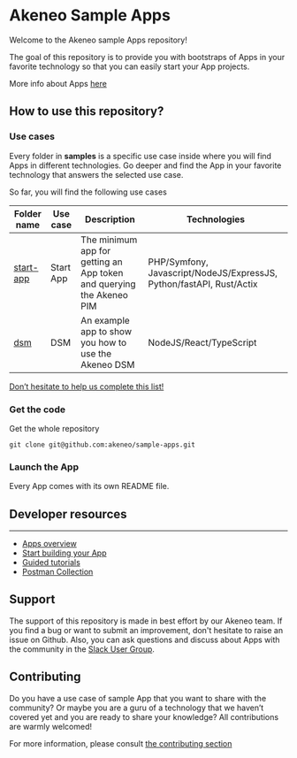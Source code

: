 # Akeneo Sample Apps
Welcome to the Akeneo sample Apps repository!

The goal of this repository is to provide you with bootstraps of Apps in your favorite technology so that you can easily start your App projects.

More info about Apps [here](https://api.akeneo.com/apps/overview.html)

## How to use this repository?

### Use cases
Every folder in **samples** is a specific use case inside where you will find Apps in different technologies.
Go deeper and find the App in your favorite technology that answers the selected use case.

So far, you will find the following use cases

| Folder name | Use case                            | Description                                                          | Technologies                                             |
|-------------|-------------------------------------|----------------------------------------------------------------------|----------------------------------------------------------|
| [start-app](https://github.com/akeneo/sample-apps/tree/main/samples/start-app) | Start App | The minimum app for getting an App token and querying the Akeneo PIM | PHP/Symfony, Javascript/NodeJS/ExpressJS, Python/fastAPI, Rust/Actix |
| [dsm](https://github.com/akeneo/sample-apps/tree/main/samples/dsm/akeneo-dsm/) | DSM | An example app to show you how to use the Akeneo DSM | NodeJS/React/TypeScript |

[Don’t hesitate to help us complete this list!](https://github.com/akeneo/sample-apps/blob/main/CONTRIBUTING.md)

### Get the code
Get the whole repository
```
git clone git@github.com:akeneo/sample-apps.git
```

### Launch the App
Every App comes with its own README file.

## Developer resources
---
- [Apps overview](https://api.akeneo.com/apps/overview.html)
- [Start building your App](https://api.akeneo.com/apps/homepage.html)
- [Guided tutorials](https://api.akeneo.com/tutorials/homepage.html)
- [Postman Collection](https://api.akeneo.com/apps/app-developer-tools.html)

## Support
The support of this repository is made in best effort by our Akeneo team.
If you find a bug or want to submit an improvement, don't hesitate to raise an issue on Github. Also, you can ask questions and discuss about Apps with the community in the [Slack User Group](https://akeneopim-ug.slack.com/messages/web-api/).

## Contributing
Do you have a use case of sample App that you want to share with the community? Or maybe you are a guru of a technology that we haven’t covered yet and you are ready to share your knowledge? All contributions are warmly welcomed!

For more information, please consult [the contributing section](CONTRIBUTING.md)
